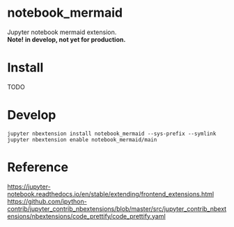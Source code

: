 # notebook_mermaid
Jupyter notebook mermaid extension.  
**Note! in develop, not yet for production.**

# Install
TODO

# Develop
```
jupyter nbextension install notebook_mermaid --sys-prefix --symlink
jupyter nbextension enable notebook_mermaid/main 
```

# Reference
https://jupyter-notebook.readthedocs.io/en/stable/extending/frontend_extensions.html  
https://github.com/ipython-contrib/jupyter_contrib_nbextensions/blob/master/src/jupyter_contrib_nbextensions/nbextensions/code_prettify/code_prettify.yaml  
